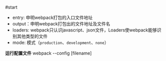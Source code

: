 #start


- entry: 申明webpack打包的入口文件地址
- output：申明webpack打包出的文件地址及文件名
- loaders: webpack只认识javascript、json文件，Loaders使webpack能够识别其他类型的文件
- mode: 模式（`production`、`development`、`none`）

**运行配置文件**  webpack --config [filename]